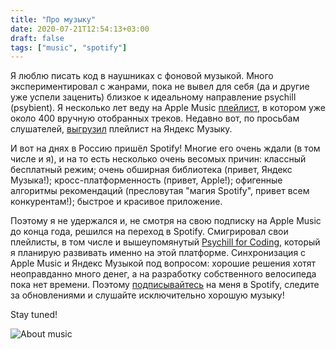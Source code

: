 ```yaml
---
title: "Про музыку"
date: 2020-07-21T12:54:13+03:00
draft: false
tags: ["music", "spotify"]
---
```


Я люблю писать код в наушниках с фоновой музыкой. Много экспериментировал с жанрами, пока не вывел для себя (да и другие уже успели заценить) близкое к идеальному направление psychill (psybient). Я несколько лет веду на Apple Music [плейлист](https://music.apple.com/ru/playlist/psychill-for-coding/), в котором уже около 400 вручную отобранных треков. Недавно вот, по просьбам слушателей, [выгрузил](https://music.yandex.ru/users/ephemeralin/playlists/1001) плейлист на Яндекс Музыку.

И вот на днях в Россию пришёл Spotify! Многие его очень ждали (в том числе и я), и на то есть несколько очень весомых причин: классный бесплатный режим; очень обширная библиотека (привет, Яндекс Музыка!); кросс-платформенность (привет, Apple!); офигенные алгоритмы рекомендаций (пресловутая "магия Spotify", привет всем конкурентам!); быстрое и красивое приложение.

Поэтому я не удержался и, не смотря на свою подписку на Apple Music до конца года, решился на переход в Spotify. Смигрировал свои плейлисты, в том числе и вышеупомянутый [Psychill for Coding](https://open.spotify.com/playlist/4behbc0SELJWYqmZuviFfW?si=QEA6v6M0ReqFtxXibNEfCQ), который я планирую развивать именно на этой платформе. Синхронизация с Apple Music и Яндекс Музыкой под вопросом: хорошие решения хотят неоправданно много денег, а на разработку собственного велосипеда пока нет времени. Поэтому [подписывайтесь](https://open.spotify.com/user/ephemeralin) на меня в Spotify, следите за обновлениями и слушайте исключительно хорошую музыку!

Stay tuned!

![About music](/posts/images/about-music.jpg)
